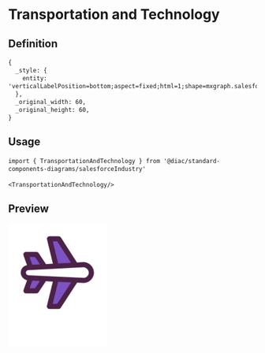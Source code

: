 # Transportation and Technology

## Definition

```
{
  _style: { 
    entity: 'verticalLabelPosition=bottom;aspect=fixed;html=1;shape=mxgraph.salesforce.transportation_and_technology;',
  },
  _original_width: 60,
  _original_height: 60,
}
```

## Usage

```
import { TransportationAndTechnology } from '@diac/standard-components-diagrams/salesforceIndustry'

<TransportationAndTechnology/>
```

## Preview

<img src="./transportation-and-technology.png" width="200"/>
